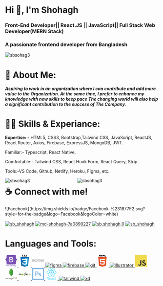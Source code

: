 

<h1 align="left">Hi 👋, I'm Shohagh</h1>
<h3>Front-End Developer|| React.JS || JavaScript|| Full Stack Web Developer(MERN Stack)</h3>
<h3 align="left">A passionate frontend developer from Bangladesh</h3>
<p align="left"> <img src="https://komarev.com/ghpvc/?username=sbsohag3&label=Profile%20views&color=0e75b6&style=flat" alt="sbsohag3" /> </p>

<h1 align="left">🚀 About Me:</h1>
<h5>Aspiring to work in an organization where I can contribute and add more value to the
Organization. At the same time, I prefer to enhance my knowledge with new skills to keep pace
The changing world will also help a significant contribution to the success of The Company.</h5>


<h1 align="left">👨‍💻 Skills & Experiance:</h1>
<p><b>Expertise: -</b> HTML5, CSS3, Bootstrap,Tailwind CSS, JavaScript, ReactJS, React Router, Axios, Firebase, ExpressJS, MongoDB, JWT.</p>
<p>Familiar:- Typescript, React Native.</p>
<p>Comfortable:- Tailwind CSS, React Hook Form, React Query, Strip.</p>
<p>Tools:-VS Code, Github, Netlify, Heroku, Figma, etc.</p>
<p>
<img align="left" width="47%" src="https://github-readme-stats.vercel.app/api/top-langs?username=sbsohag3&show_icons=true&locale=en&layout=compact" alt="sbsohag3" />
<img align="left" width="47%" src="https://github-readme-streak-stats.herokuapp.com/?user=sbsohag3&" alt="sbsohag3" />
</p>


<h1 align="left">☕ Connect with me!</h1>
![Facebook](https://img.shields.io/badge/Facebook-%231877F2.svg?style=for-the-badge&logo=Facebook&logoColor=white)
<p align="left">
<a href="https://twitter.com/sb_shohagh" target="blank"><img align="center" src="https://raw.githubusercontent.com/rahuldkjain/github-profile-readme-generator/master/src/images/icons/Social/twitter.svg" alt="sb_shohagh" height="30" width="40" /></a>
<a href="https://linkedin.com/in/md-shohagh-7a0890227" target="blank"><img align="center" src="https://raw.githubusercontent.com/rahuldkjain/github-profile-readme-generator/master/src/images/icons/Social/linked-in-alt.svg" alt="md-shohagh-7a0890227" height="30" width="40" /></a>
<a href="https://fb.com/sb.shohagh.0" target="blank"><img align="center" src="https://raw.githubusercontent.com/rahuldkjain/github-profile-readme-generator/master/src/images/icons/Social/facebook.svg" alt="sb.shohagh.0" height="30" width="40" /></a>
<a href="https://instagram.com/sb_shohagh" target="blank"><img align="center" src="https://raw.githubusercontent.com/rahuldkjain/github-profile-readme-generator/master/src/images/icons/Social/instagram.svg" alt="sb_shohagh" height="30" width="40" /></a>
</p>

<h1 align="left">Languages and Tools:</h1>
<p align="left"> <a href="https://getbootstrap.com" target="_blank" rel="noreferrer"> <img src="https://raw.githubusercontent.com/devicons/devicon/master/icons/bootstrap/bootstrap-plain-wordmark.svg" alt="bootstrap" width="40" height="40"/> </a> <a href="https://www.w3schools.com/css/" target="_blank" rel="noreferrer"> <img src="https://raw.githubusercontent.com/devicons/devicon/master/icons/css3/css3-original-wordmark.svg" alt="css3" width="40" height="40"/> </a> <a href="https://expressjs.com" target="_blank" rel="noreferrer"> <img src="https://raw.githubusercontent.com/devicons/devicon/master/icons/express/express-original-wordmark.svg" alt="express" width="40" height="40"/> </a> <a href="https://www.figma.com/" target="_blank" rel="noreferrer"> <img src="https://www.vectorlogo.zone/logos/figma/figma-icon.svg" alt="figma" width="40" height="40"/> </a> <a href="https://firebase.google.com/" target="_blank" rel="noreferrer"> <img src="https://www.vectorlogo.zone/logos/firebase/firebase-icon.svg" alt="firebase" width="40" height="40"/> </a> <a href="https://git-scm.com/" target="_blank" rel="noreferrer"> <img src="https://www.vectorlogo.zone/logos/git-scm/git-scm-icon.svg" alt="git" width="40" height="40"/> </a> <a href="https://www.w3.org/html/" target="_blank" rel="noreferrer"> <img src="https://raw.githubusercontent.com/devicons/devicon/master/icons/html5/html5-original-wordmark.svg" alt="html5" width="40" height="40"/> </a> <a href="https://www.adobe.com/in/products/illustrator.html" target="_blank" rel="noreferrer"> <img src="https://www.vectorlogo.zone/logos/adobe_illustrator/adobe_illustrator-icon.svg" alt="illustrator" width="40" height="40"/> </a> <a href="https://developer.mozilla.org/en-US/docs/Web/JavaScript" target="_blank" rel="noreferrer"> <img src="https://raw.githubusercontent.com/devicons/devicon/master/icons/javascript/javascript-original.svg" alt="javascript" width="40" height="40"/> </a> <a href="https://www.mongodb.com/" target="_blank" rel="noreferrer"> <img src="https://raw.githubusercontent.com/devicons/devicon/master/icons/mongodb/mongodb-original-wordmark.svg" alt="mongodb" width="40" height="40"/> </a> <a href="https://nodejs.org" target="_blank" rel="noreferrer"> <img src="https://raw.githubusercontent.com/devicons/devicon/master/icons/nodejs/nodejs-original-wordmark.svg" alt="nodejs" width="40" height="40"/> </a> <a href="https://www.photoshop.com/en" target="_blank" rel="noreferrer"> <img src="https://raw.githubusercontent.com/devicons/devicon/master/icons/photoshop/photoshop-line.svg" alt="photoshop" width="40" height="40"/> </a> <a href="https://reactjs.org/" target="_blank" rel="noreferrer"> <img src="https://raw.githubusercontent.com/devicons/devicon/master/icons/react/react-original-wordmark.svg" alt="react" width="40" height="40"/> </a> <a href="https://tailwindcss.com/" target="_blank" rel="noreferrer"> <img src="https://www.vectorlogo.zone/logos/tailwindcss/tailwindcss-icon.svg" alt="tailwind" width="40" height="40"/> </a> <a href="https://www.adobe.com/products/xd.html" target="_blank" rel="noreferrer"> <img src="https://cdn.worldvectorlogo.com/logos/adobe-xd.svg" alt="xd" width="40" height="40"/> </a> </p>



